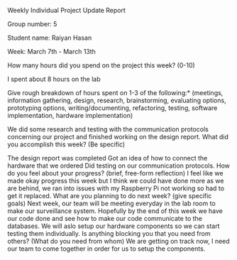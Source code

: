 Weekly Individual Project Update Report

Group number: 5

Student name: Raiyan Hasan

Week: March 7th - March 13th

How many hours did you spend on the project this week? (0-10)

I spent about 8 hours on the lab

Give rough breakdown of hours spent on 1-3 of the following:* (meetings, information gathering, design, research, brainstorming, evaluating options, prototyping options, writing/documenting, refactoring, testing, software implementation, hardware implementation)

We did some research and testing with the communication protocols concerning our project and finished working on the design report.
What did you accomplish this week? (Be specific)

The design report was completed 
Got an idea of how to connect the hardware that we ordered
Did testing on our communication protocols.
How do you feel about your progress? (brief, free-form reflection)
I feel like we made okay progress this week but I think we could have done more as we are behind, we ran into issues with my Raspberry Pi not working so had to get it replaced.
What are you planning to do next week? (give specific goals)
Next week, our team will be meeting everyday in the lab room to make our surveillance system.
Hopefully by the end of this week we have our code done and see how to make our code communicate to the databases. We will aslo setup our hardware components so we can start testing them individually.
Is anything blocking you that you need from others? (What do you need from whom)
We are getting on track now, I need our team to come together in order for us to setup the components.
